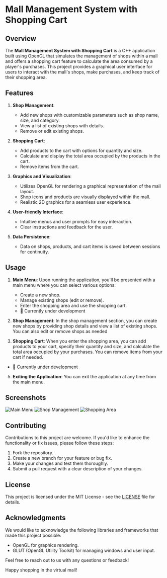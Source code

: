 # Mall Management System with Shopping Cart

## Overview

The **Mall Management System with Shopping Cart** is a C++ application built using OpenGL that simulates the management of shops within a mall and offers a shopping cart feature to calculate the area consumed by a player's purchases. This project provides a graphical user interface for users to interact with the mall's shops, make purchases, and keep track of their shopping area.

## Features

1. **Shop Management**: 
   - Add new shops with customizable parameters such as shop name, size, and category.
   - View a list of existing shops with details.
   - Remove or edit existing shops.

2. **Shopping Cart**:
   - Add products to the cart with options for quantity and size.
   - Calculate and display the total area occupied by the products in the cart.
   - Remove items from the cart.

3. **Graphics and Visualization**:
   - Utilizes OpenGL for rendering a graphical representation of the mall layout.
   - Shop icons and products are visually displayed within the mall.
   - Realistic 2D graphics for a seamless user experience.

4. **User-friendly Interface**:
   - Intuitive menus and user prompts for easy interaction.
   - Clear instructions and feedback for the user.

5. **Data Persistence**:
   - Data on shops, products, and cart items is saved between sessions for continuity.


## Usage

1. **Main Menu**: Upon running the application, you'll be presented with a main menu where you can select various options:
   - Create a new shop.
   - Manage existing shops (edit or remove).
   - Enter the shopping area and use the shopping cart.
   - 🚫 Currently under development

2. **Shop Management**: In the shop management section, you can create new shops by providing shop details and view a list of existing shops. You can also edit or remove shops as needed

4. **Shopping Cart**: When you enter the shopping area, you can add products to your cart, specify their quantity and size, and calculate the total area occupied by your purchases. You can remove items from your cart if needed.
  - 🚫 Currently under development


5. **Exiting the Application**: You can exit the application at any time from the main menu.

## Screenshots

![Main Menu](screenshots/main_menu.png)
![Shop Management](screenshots/shop_management.png)
![Shopping Area](screenshots/shopping_area.png)

## Contributing

Contributions to this project are welcome. If you'd like to enhance the functionality or fix issues, please follow these steps:
1. Fork the repository.
2. Create a new branch for your feature or bug fix.
3. Make your changes and test them thoroughly.
4. Submit a pull request with a clear description of your changes.

## License

This project is licensed under the MIT License - see the [LICENSE](LICENSE) file for details.

## Acknowledgments

We would like to acknowledge the following libraries and frameworks that made this project possible:
- OpenGL for graphics rendering.
- GLUT (OpenGL Utility Toolkit) for managing windows and user input.

Feel free to reach out to us with any questions or feedback!

Happy shopping in the virtual mall!
